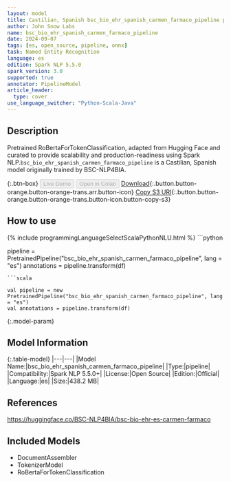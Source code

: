 ```yaml
---
layout: model
title: Castilian, Spanish bsc_bio_ehr_spanish_carmen_farmaco_pipeline pipeline RoBertaForTokenClassification from BSC-NLP4BIA
author: John Snow Labs
name: bsc_bio_ehr_spanish_carmen_farmaco_pipeline
date: 2024-09-07
tags: [es, open_source, pipeline, onnx]
task: Named Entity Recognition
language: es
edition: Spark NLP 5.5.0
spark_version: 3.0
supported: true
annotator: PipelineModel
article_header:
  type: cover
use_language_switcher: "Python-Scala-Java"
---
```


## Description

Pretrained RoBertaForTokenClassification, adapted from Hugging Face and curated to provide scalability and production-readiness using Spark NLP.`bsc_bio_ehr_spanish_carmen_farmaco_pipeline` is a Castilian, Spanish model originally trained by BSC-NLP4BIA.

{:.btn-box}
<button class="button button-orange" disabled>Live Demo</button>
<button class="button button-orange" disabled>Open in Colab</button>
[Download](https://s3.amazonaws.com/auxdata.johnsnowlabs.com/public/models/bsc_bio_ehr_spanish_carmen_farmaco_pipeline_es_5.5.0_3.0_1725723416015.zip){:.button.button-orange.button-orange-trans.arr.button-icon}
[Copy S3 URI](s3://auxdata.johnsnowlabs.com/public/models/bsc_bio_ehr_spanish_carmen_farmaco_pipeline_es_5.5.0_3.0_1725723416015.zip){:.button.button-orange.button-orange-trans.button-icon.button-copy-s3}

## How to use



<div class="tabs-box" markdown="1">
{% include programmingLanguageSelectScalaPythonNLU.html %}
```python

pipeline = PretrainedPipeline("bsc_bio_ehr_spanish_carmen_farmaco_pipeline", lang = "es")
annotations =  pipeline.transform(df)   

```
```scala

val pipeline = new PretrainedPipeline("bsc_bio_ehr_spanish_carmen_farmaco_pipeline", lang = "es")
val annotations = pipeline.transform(df)

```
</div>

{:.model-param}
## Model Information

{:.table-model}
|---|---|
|Model Name:|bsc_bio_ehr_spanish_carmen_farmaco_pipeline|
|Type:|pipeline|
|Compatibility:|Spark NLP 5.5.0+|
|License:|Open Source|
|Edition:|Official|
|Language:|es|
|Size:|438.2 MB|

## References

https://huggingface.co/BSC-NLP4BIA/bsc-bio-ehr-es-carmen-farmaco

## Included Models

- DocumentAssembler
- TokenizerModel
- RoBertaForTokenClassification